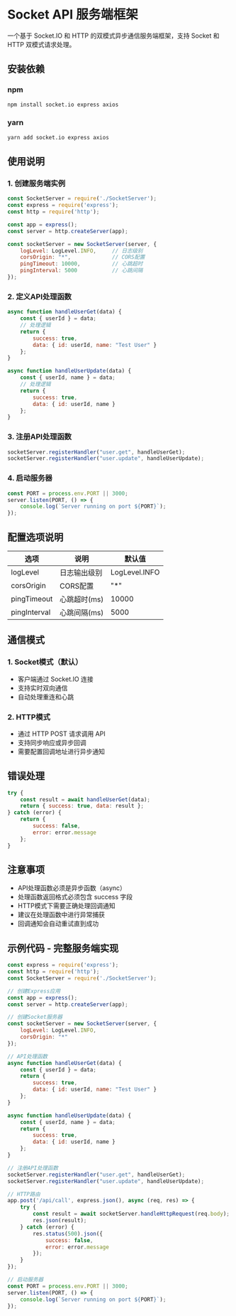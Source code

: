 # Socket API 服务端框架

一个基于 Socket.IO 和 HTTP 的双模式异步通信服务端框架，支持 Socket 和 HTTP 双模式请求处理。

## 安装依赖
### npm
```bash
npm install socket.io express axios
```
### yarn
```bash
yarn add socket.io express axios
```


## 使用说明

### 1. 创建服务端实例
```javascript
const SocketServer = require('./SocketServer');
const express = require('express');
const http = require('http');

const app = express();
const server = http.createServer(app);

const socketServer = new SocketServer(server, {
    logLevel: LogLevel.INFO,     // 日志级别
    corsOrigin: "*",             // CORS配置
    pingTimeout: 10000,          // 心跳超时
    pingInterval: 5000           // 心跳间隔
});
```

### 2. 定义API处理函数
```javascript
async function handleUserGet(data) {
    const { userId } = data;
    // 处理逻辑
    return {
        success: true,
        data: { id: userId, name: "Test User" }
    };
}

async function handleUserUpdate(data) {
    const { userId, name } = data;
    // 处理逻辑
    return {
        success: true,
        data: { id: userId, name }
    };
}
```

### 3. 注册API处理函数
```javascript
socketServer.registerHandler("user.get", handleUserGet);
socketServer.registerHandler("user.update", handleUserUpdate);
```

### 4. 启动服务器
```javascript
const PORT = process.env.PORT || 3000;
server.listen(PORT, () => {
    console.log(`Server running on port ${PORT}`);
});
```

## 配置选项说明
| 选项           | 说明       | 默认值           |
|--------------|----------|---------------|
| logLevel     | 日志输出级别   | LogLevel.INFO |
| corsOrigin   | CORS配置   | "*"           |
| pingTimeout  | 心跳超时(ms) | 10000         |
| pingInterval | 心跳间隔(ms) | 5000          |

## 通信模式

### 1. Socket模式（默认）
- 客户端通过 Socket.IO 连接
- 支持实时双向通信
- 自动处理重连和心跳

### 2. HTTP模式
- 通过 HTTP POST 请求调用 API
- 支持同步响应或异步回调
- 需要配置回调地址进行异步通知

## 错误处理
```javascript
try {
    const result = await handleUserGet(data);
    return { success: true, data: result };
} catch (error) {
    return { 
        success: false, 
        error: error.message 
    };
}
```

## 注意事项
* API处理函数必须是异步函数（async）
* 处理函数返回格式必须包含 success 字段
* HTTP模式下需要正确处理回调通知
* 建议在处理函数中进行异常捕获
* 回调通知会自动重试直到成功

## 示例代码 - 完整服务端实现
```javascript
const express = require('express');
const http = require('http');
const SocketServer = require('./SocketServer');

// 创建Express应用
const app = express();
const server = http.createServer(app);

// 创建Socket服务器
const socketServer = new SocketServer(server, {
    logLevel: LogLevel.INFO,
    corsOrigin: "*"
});

// API处理函数
async function handleUserGet(data) {
    const { userId } = data;
    return {
        success: true,
        data: { id: userId, name: "Test User" }
    };
}

async function handleUserUpdate(data) {
    const { userId, name } = data;
    return {
        success: true,
        data: { id: userId, name }
    };
}

// 注册API处理函数
socketServer.registerHandler("user.get", handleUserGet);
socketServer.registerHandler("user.update", handleUserUpdate);

// HTTP路由
app.post('/api/call', express.json(), async (req, res) => {
    try {
        const result = await socketServer.handleHttpRequest(req.body);
        res.json(result);
    } catch (error) {
        res.status(500).json({
            success: false,
            error: error.message
        });
    }
});

// 启动服务器
const PORT = process.env.PORT || 3000;
server.listen(PORT, () => {
    console.log(`Server running on port ${PORT}`);
});
``` 